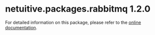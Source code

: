 # netuitive.packages.rabbitmq 1.2.0

For detailed information on this package, please refer to the [online documentation](https://hlp.app.netuitive.com/Content/Integrations/rabbitmq.htm).
